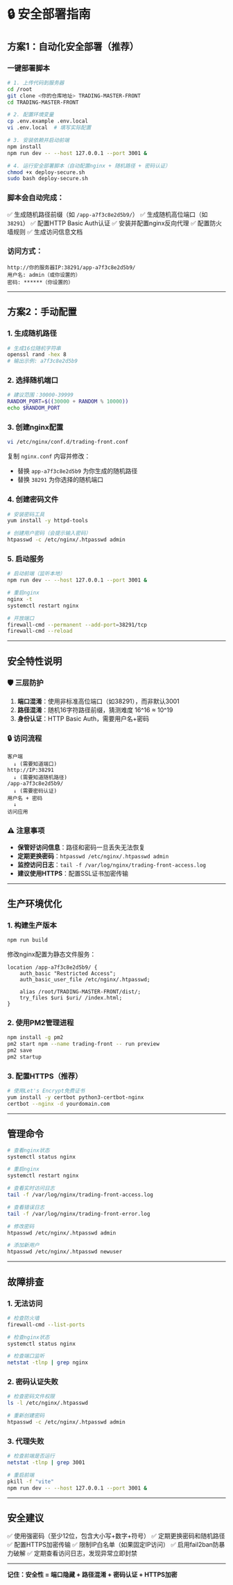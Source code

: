 # 🔒 安全部署指南

## 方案1：自动化安全部署（推荐）

### 一键部署脚本

```bash
# 1. 上传代码到服务器
cd /root
git clone <你的仓库地址> TRADING-MASTER-FRONT
cd TRADING-MASTER-FRONT

# 2. 配置环境变量
cp .env.example .env.local
vi .env.local  # 填写实际配置

# 3. 安装依赖并启动前端
npm install
npm run dev -- --host 127.0.0.1 --port 3001 &

# 4. 运行安全部署脚本（自动配置nginx + 随机路径 + 密码认证）
chmod +x deploy-secure.sh
sudo bash deploy-secure.sh
```

### 脚本会自动完成：

✅ 生成随机路径前缀（如 `/app-a7f3c8e2d5b9/`）
✅ 生成随机高位端口（如 `38291`）
✅ 配置HTTP Basic Auth认证
✅ 安装并配置nginx反向代理
✅ 配置防火墙规则
✅ 生成访问信息文档

### 访问方式：

```
http://你的服务器IP:38291/app-a7f3c8e2d5b9/
用户名: admin（或你设置的）
密码: ******（你设置的）
```

---

## 方案2：手动配置

### 1. 生成随机路径

```bash
# 生成16位随机字符串
openssl rand -hex 8
# 输出示例: a7f3c8e2d5b9
```

### 2. 选择随机端口

```bash
# 建议范围：30000-39999
RANDOM_PORT=$((30000 + RANDOM % 10000))
echo $RANDOM_PORT
```

### 3. 创建nginx配置

```bash
vi /etc/nginx/conf.d/trading-front.conf
```

复制 `nginx.conf` 内容并修改：
- 替换 `app-a7f3c8e2d5b9` 为你生成的随机路径
- 替换 `38291` 为你选择的随机端口

### 4. 创建密码文件

```bash
# 安装密码工具
yum install -y httpd-tools

# 创建用户密码（会提示输入密码）
htpasswd -c /etc/nginx/.htpasswd admin
```

### 5. 启动服务

```bash
# 启动前端（监听本地）
npm run dev -- --host 127.0.0.1 --port 3001 &

# 重启nginx
nginx -t
systemctl restart nginx

# 开放端口
firewall-cmd --permanent --add-port=38291/tcp
firewall-cmd --reload
```

---

## 安全特性说明

### 🛡️ 三层防护

1. **端口混淆**：使用非标准高位端口（如38291），而非默认3001
2. **路径混淆**：随机16字符路径前缀，猜测难度 16^16 ≈ 10^19
3. **身份认证**：HTTP Basic Auth，需要用户名+密码

### 🔒 访问流程

```
客户端
  ↓ (需要知道端口)
http://IP:38291
  ↓ (需要知道随机路径)
/app-a7f3c8e2d5b9/
  ↓ (需要密码认证)
用户名 + 密码
  ↓
访问应用
```

### ⚠️ 注意事项

- **保管好访问信息**：路径和密码一旦丢失无法恢复
- **定期更换密码**：`htpasswd /etc/nginx/.htpasswd admin`
- **监控访问日志**：`tail -f /var/log/nginx/trading-front-access.log`
- **建议使用HTTPS**：配置SSL证书加密传输

---

## 生产环境优化

### 1. 构建生产版本

```bash
npm run build
```

修改nginx配置为静态文件服务：

```nginx
location /app-a7f3c8e2d5b9/ {
    auth_basic "Restricted Access";
    auth_basic_user_file /etc/nginx/.htpasswd;

    alias /root/TRADING-MASTER-FRONT/dist/;
    try_files $uri $uri/ /index.html;
}
```

### 2. 使用PM2管理进程

```bash
npm install -g pm2
pm2 start npm --name trading-front -- run preview
pm2 save
pm2 startup
```

### 3. 配置HTTPS（推荐）

```bash
# 使用Let's Encrypt免费证书
yum install -y certbot python3-certbot-nginx
certbot --nginx -d yourdomain.com
```

---

## 管理命令

```bash
# 查看nginx状态
systemctl status nginx

# 重启nginx
systemctl restart nginx

# 查看实时访问日志
tail -f /var/log/nginx/trading-front-access.log

# 查看错误日志
tail -f /var/log/nginx/trading-front-error.log

# 修改密码
htpasswd /etc/nginx/.htpasswd admin

# 添加新用户
htpasswd /etc/nginx/.htpasswd newuser
```

---

## 故障排查

### 1. 无法访问

```bash
# 检查防火墙
firewall-cmd --list-ports

# 检查nginx状态
systemctl status nginx

# 检查端口监听
netstat -tlnp | grep nginx
```

### 2. 密码认证失败

```bash
# 检查密码文件权限
ls -l /etc/nginx/.htpasswd

# 重新创建密码
htpasswd -c /etc/nginx/.htpasswd admin
```

### 3. 代理失败

```bash
# 检查前端是否运行
netstat -tlnp | grep 3001

# 重启前端
pkill -f "vite"
npm run dev -- --host 127.0.0.1 --port 3001 &
```

---

## 安全建议

✅ 使用强密码（至少12位，包含大小写+数字+符号）
✅ 定期更换密码和随机路径
✅ 配置HTTPS加密传输
✅ 限制IP白名单（如果固定IP访问）
✅ 启用fail2ban防暴力破解
✅ 定期查看访问日志，发现异常立即封禁

---

**记住：安全性 = 端口隐藏 + 路径混淆 + 密码认证 + HTTPS加密**
